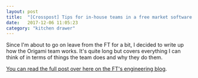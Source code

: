 ```yaml
---
layout: post
title:  "[Crosspost] Tips for in-house teams in a free market software culture"
date:   2017-12-06 11:05:23
category: "kitchen drawer"
---
```

Since I'm about to go on leave from the FT for a bit, I decided to write up how the Origami team works. It's quite long but covers everything I can think of in terms of things the team does and why they do them.

[You can read the full post over here on the FT's engineering blog](http://engineroom.ft.com/2017/12/01/tips-for-in-house-teams-in-a-free-market-software-culture/).
